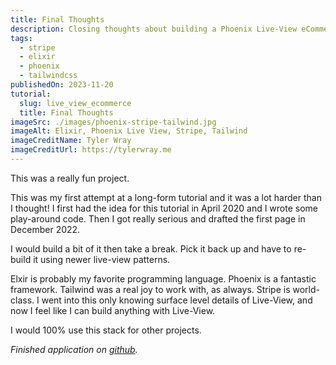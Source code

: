 ```yaml
---
title: Final Thoughts
description: Closing thoughts about building a Phoenix Live-View eCommerce app.
tags:
  - stripe
  - elixir
  - phoenix
  - tailwindcss
publishedOn: 2023-11-20
tutorial:
  slug: live_view_ecommerce
  title: Final Thoughts
imageSrc: ./images/phoenix-stripe-tailwind.jpg
imageAlt: Elixir, Phoenix Live View, Stripe, Tailwind
imageCreditName: Tyler Wray
imageCreditUrl: https://tylerwray.me
---
```


This was a really fun project.

This was my first attempt at a long-form tutorial and it was a lot harder than I thought!
I first had the idea for this tutorial in April 2020 and I wrote some play-around code.
Then I got really serious and drafted the first page in December 2022.

I would build a bit of it then take a break. Pick it back up and have to re-build it using newer live-view patterns.

Elxir is probably my favorite programming language. Phoenix is a fantastic framework. Tailwind was a real joy to work with, as always. Stripe is world-class.
I went into this only knowing surface level details of Live-View, and now I feel like I can build anything with Live-View.

I would 100% use this stack for other projects.

_Finished application on [github](https://github.com/tylerwray/amazin)._
